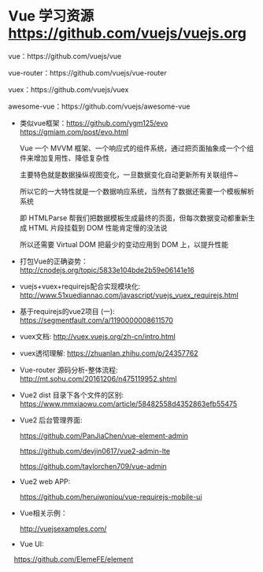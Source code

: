 # Vue 学习资源 https://github.com/vuejs/vuejs.org

<p>vue：https://github.com/vuejs/vue</p>

<p>vue-router：https://github.com/vuejs/vue-router</p>

<p>vuex：https://github.com/vuejs/vuex</p>

<p>awesome-vue：https://github.com/vuejs/awesome-vue</p>

* 类似vue框架：https://github.com/ygm125/evo  https://gmiam.com/post/evo.html

    Vue 一个 MVVM 框架、一个响应式的组件系统，通过把页面抽象成一个个组件来增加复用性、降低复杂性

    主要特色就是数据操纵视图变化，一旦数据变化自动更新所有关联组件~

    所以它的一大特性就是一个数据响应系统，当然有了数据还需要一个模板解析系统

    即 HTMLParse 帮我们把数据模板生成最终的页面，但每次数据变动都重新生成 HTML 片段挂载到 DOM 性能肯定慢的没法说

    所以还需要 Virtual DOM 把最少的变动应用到 DOM 上，以提升性能

* 打包Vue的正确姿势：http://cnodejs.org/topic/5833e104bde2b59e06141e16

* vuejs+vuex+requirejs配合实现模块化: http://www.51xuediannao.com/javascript/vuejs_vuex_requirejs.html

* 基于requirejs的vue2项目 (一): https://segmentfault.com/a/1190000008611570

* vuex文档: http://vuex.vuejs.org/zh-cn/intro.html

* vuex透彻理解: https://zhuanlan.zhihu.com/p/24357762

* Vue-router 源码分析-整体流程: http://mt.sohu.com/20161206/n475119952.shtml

* Vue2 dist 目录下各个文件的区别: https://www.mmxiaowu.com/article/58482558d4352863efb55475

* Vue2 后台管理界面:

    https://github.com/PanJiaChen/vue-element-admin
    
    https://github.com/devjin0617/vue2-admin-lte
    
    https://github.com/taylorchen709/vue-admin
    
* Vue2 web APP:

    https://github.com/heruiwoniou/vue-requirejs-mobile-ui
    
* Vue相关示例：

    http://vuejsexamples.com/

* Vue UI:

    https://github.com/ElemeFE/element
    
    
  
